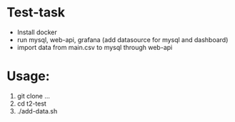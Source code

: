 # Test-task
- Install docker
- run mysql, web-api, grafana (add datasource for mysql and dashboard)
- import data from main.csv to mysql through web-api

# Usage:
1. git clone ...
2. cd t2-test
3. ./add-data.sh
